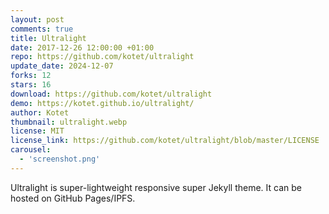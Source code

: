 ```yaml
---
layout: post
comments: true
title: Ultralight
date: 2017-12-26 12:00:00 +01:00
repo: https://github.com/kotet/ultralight
update_date: 2024-12-07
forks: 12
stars: 16
download: https://github.com/kotet/ultralight
demo: https://kotet.github.io/ultralight/
author: Kotet
thumbnail: ultralight.webp
license: MIT
license_link: https://github.com/kotet/ultralight/blob/master/LICENSE
carousel:
  - 'screenshot.png'
---
```


Ultralight is super-lightweight responsive super Jekyll theme.
It can be hosted on GitHub Pages/IPFS.
